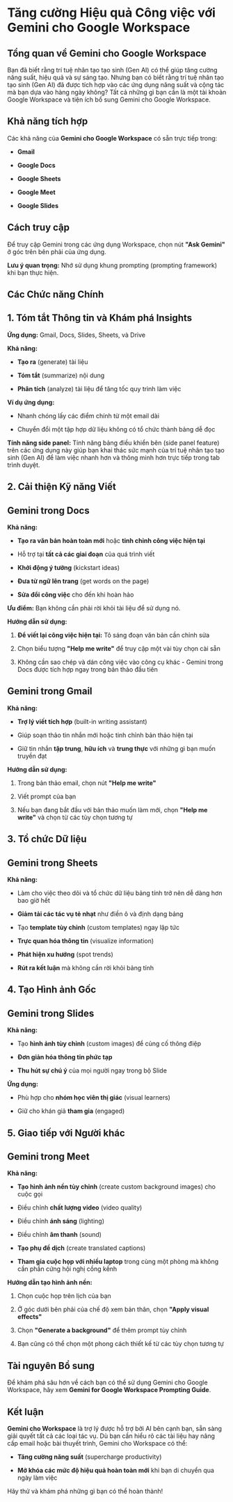# Tăng cường Hiệu quả Công việc với Gemini cho Google Workspace

## Tổng quan về Gemini cho Google Workspace

Bạn đã biết rằng trí tuệ nhân tạo tạo sinh (Gen AI) có thể giúp tăng cường năng suất, hiệu quả và sự sáng tạo. Nhưng bạn có biết rằng trí tuệ nhân tạo tạo sinh (Gen AI) đã được tích hợp vào các ứng dụng năng suất và cộng tác mà bạn dựa vào hàng ngày không? Tất cả những gì bạn cần là một tài khoản Google Workspace và tiện ích bổ sung Gemini cho Google Workspace.

## Khả năng tích hợp

Các khả năng của **Gemini cho Google Workspace** có sẵn trực tiếp trong:

- **Gmail**
    
- **Google Docs**
    
- **Google Sheets**
    
- **Google Meet**
    
- **Google Slides**
    

## Cách truy cập

Để truy cập Gemini trong các ứng dụng Workspace, chọn nút **"Ask Gemini"** ở góc trên bên phải của ứng dụng.

**Lưu ý quan trọng:** Nhớ sử dụng khung prompting (prompting framework) khi bạn thực hiện.

## Các Chức năng Chính

## 1. Tóm tắt Thông tin và Khám phá Insights

**Ứng dụng:** Gmail, Docs, Slides, Sheets, và Drive

**Khả năng:**

- **Tạo ra** (generate) tài liệu
    
- **Tóm tắt** (summarize) nội dung
    
- **Phân tích** (analyze) tài liệu để tăng tốc quy trình làm việc
    

**Ví dụ ứng dụng:**

- Nhanh chóng lấy các điểm chính từ một email dài
    
- Chuyển đổi một tập hợp dữ liệu không có tổ chức thành bảng dễ đọc
    

**Tính năng side panel:** Tính năng bảng điều khiển bên (side panel feature) trên các ứng dụng này giúp bạn khai thác sức mạnh của trí tuệ nhân tạo tạo sinh (Gen AI) để làm việc nhanh hơn và thông minh hơn trực tiếp trong tab trình duyệt.

## 2. Cải thiện Kỹ năng Viết

## Gemini trong Docs

**Khả năng:**

- **Tạo ra văn bản hoàn toàn mới** hoặc **tinh chỉnh công việc hiện tại**
    
- Hỗ trợ tại **tất cả các giai đoạn** của quá trình viết
    
- **Khởi động ý tưởng** (kickstart ideas)
    
- **Đưa từ ngữ lên trang** (get words on the page)
    
- **Sửa đổi công việc** cho đến khi hoàn hảo
    

**Ưu điểm:** Bạn không cần phải rời khỏi tài liệu để sử dụng nó.

**Hướng dẫn sử dụng:**

1. **Để viết lại công việc hiện tại:** Tô sáng đoạn văn bản cần chỉnh sửa
    
2. Chọn biểu tượng **"Help me write"** để truy cập một vài tùy chọn cài sẵn
    
3. Không cần sao chép và dán công việc vào công cụ khác - Gemini trong Docs được tích hợp ngay trong bản thảo đầu tiên
    

## Gemini trong Gmail

**Khả năng:**

- **Trợ lý viết tích hợp** (built-in writing assistant)
    
- Giúp soạn thảo tin nhắn mới hoặc tinh chỉnh bản thảo hiện tại
    
- Giữ tin nhắn **tập trung**, **hữu ích** và **trung thực** với những gì bạn muốn truyền đạt
    

**Hướng dẫn sử dụng:**

1. Trong bản thảo email, chọn nút **"Help me write"**
    
2. Viết prompt của bạn
    
3. Nếu bạn đang bắt đầu với bản thảo muốn làm mới, chọn **"Help me write"** và chọn từ các tùy chọn tương tự
    

## 3. Tổ chức Dữ liệu

## Gemini trong Sheets

**Khả năng:**

- Làm cho việc theo dõi và tổ chức dữ liệu bảng tính trở nên dễ dàng hơn bao giờ hết
    
- **Giảm tải các tác vụ tẻ nhạt** như điền ô và định dạng bảng
    
- Tạo **template tùy chỉnh** (custom templates) ngay lập tức
    
- **Trực quan hóa thông tin** (visualize information)
    
- **Phát hiện xu hướng** (spot trends)
    
- **Rút ra kết luận** mà không cần rời khỏi bảng tính
    

## 4. Tạo Hình ảnh Gốc

## Gemini trong Slides

**Khả năng:**

- Tạo **hình ảnh tùy chỉnh** (custom images) để củng cố thông điệp
    
- **Đơn giản hóa thông tin phức tạp**
    
- **Thu hút sự chú ý** của mọi người ngay trong bộ Slide
    

**Ứng dụng:**

- Phù hợp cho **nhóm học viên thị giác** (visual learners)
    
- Giữ cho khán giả **tham gia** (engaged)
    

## 5. Giao tiếp với Người khác

## Gemini trong Meet

**Khả năng:**

- **Tạo hình ảnh nền tùy chỉnh** (create custom background images) cho cuộc gọi
    
- Điều chỉnh **chất lượng video** (video quality)
    
- Điều chỉnh **ánh sáng** (lighting)
    
- Điều chỉnh **âm thanh** (sound)
    
- **Tạo phụ đề dịch** (create translated captions)
    
- **Tham gia cuộc họp với nhiều laptop** trong cùng một phòng mà không cần phần cứng hội nghị cồng kềnh
    

**Hướng dẫn tạo hình ảnh nền:**

1. Chọn cuộc họp trên lịch của bạn
    
2. Ở góc dưới bên phải của chế độ xem bản thân, chọn **"Apply visual effects"**
    
3. Chọn **"Generate a background"** để thêm prompt tùy chỉnh
    
4. Bạn cũng có thể chọn một phong cách thiết kế từ các tùy chọn tương tự
    

## Tài nguyên Bổ sung

Để khám phá sâu hơn về cách bạn có thể sử dụng Gemini cho Google Workspace, hãy xem **Gemini for Google Workspace Prompting Guide**.

## Kết luận

**Gemini cho Workspace** là trợ lý được hỗ trợ bởi AI bên cạnh bạn, sẵn sàng giải quyết tất cả các loại tác vụ. Dù bạn cần hiểu rõ các tài liệu hay nâng cấp email hoặc bài thuyết trình, Gemini cho Workspace có thể:

- **Tăng cường năng suất** (supercharge productivity)
    
- **Mở khóa các mức độ hiệu quả hoàn toàn mới** khi bạn di chuyển qua ngày làm việc
    

Hãy thử và khám phá những gì bạn có thể hoàn thành!